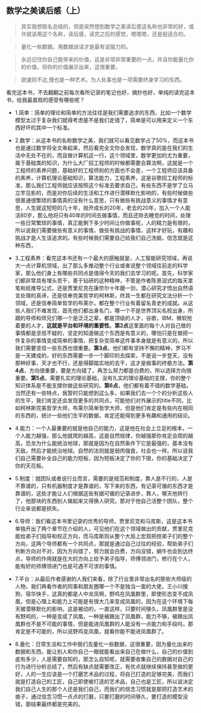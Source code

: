 ## 数学之美读后感（上）

>其实我想取名总结的，但是突然想到数学之美读后感这名称也非常的好，或许就该用这个名称，读后感，读完之后的感觉，嗯嗯嗯，还是挺适合的。

>量化一些数据，用数据说话才是最有说服力的。

>永远记住你自己能带来的价值，这是非常非常重要的一点，并且你能量化你的价值，将你的价值展示出来，这很重要。

>欲速则不达,慢也是一种艺术。为人处事也是一项需要终身学习的东西。

看完这本书，不去翻翻之前每次看所记录的笔记也好，摘抄也好，单纯的读完这本书，给我最直观的感受有哪些呢？

- 1.简单：简单的理论和简单的方法往往是我们需要追求的东西，比如一个数学模型太过于复杂我们就得考虑是不是我们走错了，简单是可以用来定义一个东西好坏的其中一个标准。

- 2.数学：从这本书的名称数学之美，我们就可以看见数学占了50%，而这本书也是通过数学将全文串起来，然后看完全文你会发现，数学真的是在我们的生活中无处不在的，而且做计算机这一行，这个领域里，数学更加的尤为重要，属于基础类的知识，为什么大厂招工程师的时候都需要会算法啊，这就是一个工程师的素养问题，基础好的工程师别的方面也不会差，一个工程师应该具备的素养，计算机理论基础知识，算法能力，工程素养，这是谷歌招工程师的标准，那么我们工程师就应该按照这个标准去要求自己，有些东西不是学了立马立竿见影的，而是对你后续的生活和工作进行潜移默化影响的，有些时候做些很普通很繁琐的事情真的没有什么意思，只有做些有挑战意义的事情才有意思，人生就这短短的几十年，抛开成长的20年，老去的20年，加入一个人能活80岁，那么他将只有40年的时间去做事情，而且还除去睡觉的时间，处理一些日常繁琐的事情，真正能剩下多少时间让你做事呢，人的精力是有限的，所以说我们需要做些有意义的事情，做些有挑战的事情，这样才好玩，有趣和挑战才是人生该追求的。有些时候我们需要自己给我们自己洗脑，信念就是这种东西，

- 3.工程素养：看完这本书还有一个最大的感触就是，人工智能研究领域，再说大一点计算机领域，出了那么多推动整个行业或者说整个领域往前走的科学家，那么他们身上有哪些共同点是值得今天的我们去学习的呢。首先，科学家们都非常具有埋头苦干，善于钻研的这种精神，不管是作者陈景润式的每天拿笔和纸推导公式，还是贾里尼克在康奈尔十年磨一剑，潜心研究才悟出自然语言处理的真谛，还是信奉完美哲学的柯林斯，终其一生都在研究文法分析一个领域，还是信奉简单哲学的布莱尔，都在整个行业有着留名青史的成就。从这些人我们不难发现，首先他们都出身名门，哪一个不是世界顶尖名校出身，所跟的导师和师兄们哪一个是泛泛之辈，都是顶级的人才，谷歌，IBM，微软抢着要的人才，**这就是平台和环境的重要性**。**第2点**这里面的每个人对自己做的事情都是坚信不疑的，坚定的知道做这个东西是有意义的，哪怕只是在做把一件复杂的事情变成简单的事情，把复杂变简单这件事本身就是有意义的，所以我们需要坚信一些东西也很重要。**第3点**，他们都有坚持不懈的精神，罗马不是一天建成的，好的东西需要一步一个脚印的去探索，不是说一步登天，没有那种好事，天才也不行，还是得脚踏实地的去干，这才是做事的终极方法。**第4点**，方向很重要，要是方向错了，再怎么努力都是白费的，所以选择方向很重要。**第5点**，需要扎实的理论基础，没有扎实的理论基础的支撑，你的整个知识体系是不能支撑你做这些研究的。**第6点**，他们都有着不错的数学基础。当然还有一些特点，我暂时只能想到这么多，如果我们去一个个的分析这些人的生平，我们肯定还会发现更多的共同点，可能他们对外展示的title不同，比如柯林斯完美哲学大师，布莱尔简单哲学大师，但是他们肯定是有些内在相同的东西的，统计一些他们生平的数据，肯定还能得到更多有趣和通用的结论。

- 4.能力：一个人最重要的就是他自己的能力，这是他在社会上立足的根本，一个人能力越强，那么他就爬的越高，这是自然规律，你越强那你肯定会爬的越高，恐龙为什么能统治地球，那就是因为在自然条件下它是最强的，基本没有天敌，然后才能统治地球。自然的法则就是弱肉强食，社会也一样。所以说我们自己需要补全自己的能力短板，因为短板决定了你的下限，你的基础决定了你的天花板。

- 5.制度：就团队或者说行业而言，需要的是规范和制度，靠人是不行的，人是不靠谱的，只有机器制度才是靠谱的，写下来的东西，有记录可循的东西才是靠谱的，这些才能让人们根据这些有据可循的记录进步，靠人，哪天他转行了，他那块的东西别人做起来又得换人研究，那对于他自己活整个团队，整个行业来说都是损失。

- 6.导师：我们看这本书里记录的优秀的导师，贾里尼克和马库斯，这是这本书单独开出了两个章节在介绍的人，可见他们在这个领域做出的贡献，贾里尼克能给弟子们指导和校正方向，而马库斯则从整个大局上宏观把控弟子们的整个方向，这两个导师都有一个共同点，那就是通过自己过往的经验，帮助弟子们判断方向对不对，因为方向错了，努力就会白费，方向没错，蜗牛也会到达终点，导师的作用就是在大的方向上给予弟子指导，师傅领进门，修行在个人，能有好的师傅领进门也是可遇不可求的事情。

- 7.平台：从最后作者感谢的人我们来看，除了行业里非常出名的那些大师级的人物，我们再看作者的同事和朋友圈哪一个不是独当一面的大佬，王小川搜狗，宿华快手，这真的都是人中龙凤啊，野鸡在凤凰群里，即使形态变不成凤凰，但是心理上和能力上可能是有很大几率变成凤凰的，因为在这个环境下每天被潜移默化的影响，这是被动的，一直这样，只要时间够久，凤凰群里是没有野鸡的，一种是变成了凤凰，一种是被踢出了凤凰群，能力不够，被踢出凤凰群也不是不可能的事情，但是能进凤凰群的人能没有一点能力和手段吗，那肯定是不可能的，所以说野鸡变凤凰，就看你能不能进凤凰群了。

- 8.量化：日常生活和工作中我们去量化一些数据，这很重要，因为量化出来的数据和东西，能让别人和你自己一眼就能看出来自己在做什么，自己的价值到底有多少，人是需要自知的，那怎么自知呢，就需要收集自己的数据对自己的行为进行分析总结了，然后有缺点就需要改正，有优点就继续保持甚至做的更好，人的一生应该是一个打磨艺术品的过程，将自己打造的足够完美，而我们就是打造自己的工匠，自己即使被打造的艺术品，自己也是工匠，所以说决定我们自己人生的那个人还是我们自己，而我们的信念习惯就是那把打造艺术的凿子，通过信念习惯一点点的打磨，只要打磨的时间够久，要打造的模型没错，那结果最终都是完美的。


